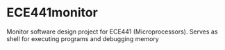 # ECE441monitor
Monitor software design project for ECE441 (Microprocessors). Serves as shell for executing programs and debugging memory
